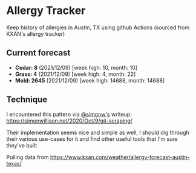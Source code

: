 # Allergy Tracker

Keep history of allergies in Austin, TX using github Actions (sourced from KXAN's allergy tracker)

## Current forecast
<!-- INJECT FORECAST -->
- **Cedar: 8** (2021/12/09)  [week high: 10, month: 10]
- **Grass: 4** (2021/12/09)  [week high: 4, month: 22]
- **Mold: 2645** (2021/12/09)  [week high: 14688, month: 14688]
<!-- END INJECT FORECAST -->

## Technique

I encountered this pattern via [@simonw's](https://github.com/simonw) writeup: https://simonwillison.net/2020/Oct/9/git-scraping/

Their implementation seems nice and simple as well, I should dig through their various use-cases for it and find other useful tools that I'm sure they've built

Pulling data from https://www.kxan.com/weather/allergy-forecast-austin-texas/
